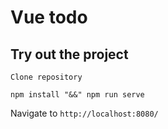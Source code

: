 # Vue todo

## Try out the project
```
Clone repository
```
```
npm install "&&" npm run serve
```
Navigate to ``` http://localhost:8080/ ```

